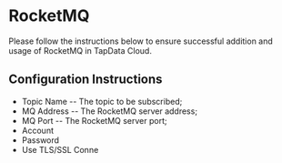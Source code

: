 # RocketMQ



Please follow the instructions below to ensure successful addition and usage of RocketMQ in TapData Cloud.

## **Configuration Instructions**

- Topic Name -- The topic to be subscribed;
- MQ Address -- The RocketMQ server address;
- MQ Port -- The RocketMQ server port;
- Account
- Password
- Use TLS/SSL Conne